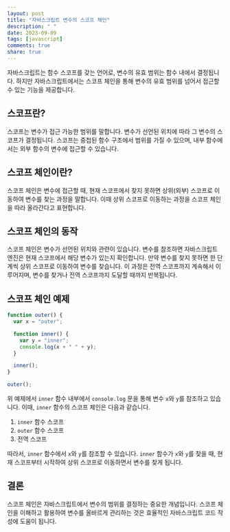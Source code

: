 ```yaml
---
layout: post
title: "자바스크립트 변수의 스코프 체인"
description: " "
date: 2023-09-09
tags: [javascript]
comments: true
share: true
---
```


자바스크립트는 함수 스코프를 갖는 언어로, 변수의 유효 범위는 함수 내에서 결정됩니다. 하지만 자바스크립트에서는 스코프 체인을 통해 변수의 유효 범위를 넘어서 접근할 수 있는 기능을 제공합니다.

## 스코프란?

스코프는 변수가 접근 가능한 범위를 말합니다. 변수가 선언된 위치에 따라 그 변수의 스코프가 결정됩니다. 스코프는 중첩된 함수 구조에서 범위를 가질 수 있으며, 내부 함수에서는 외부 함수의 변수에 접근할 수 있습니다.

## 스코프 체인이란?

스코프 체인은 변수에 접근할 때, 현재 스코프에서 찾지 못하면 상위(외부) 스코프로 이동하여 변수를 찾는 과정을 말합니다. 이때 상위 스코프로 이동하는 과정을 스코프 체인을 따라 올라간다고 표현합니다.

## 스코프 체인의 동작

스코프 체인은 변수가 선언된 위치와 관련이 있습니다. 변수를 참조하면 자바스크립트 엔진은 현재 스코프에서 해당 변수가 있는지 확인합니다. 만약 변수를 찾지 못하면 한 단계씩 상위 스코프로 이동하여 변수를 찾습니다. 이 과정은 전역 스코프까지 계속해서 이루어지며, 변수를 찾거나 전역 스코프까지 도달할 때까지 반복됩니다.

## 스코프 체인 예제

```javascript
function outer() {
  var x = "outer";

  function inner() {
    var y = "inner";
    console.log(x + " " + y);
  }

  inner();
}

outer();
```

위 예제에서 `inner` 함수 내부에서 `console.log` 문을 통해 변수 `x`와 `y`를 참조하고 있습니다. 이때, `inner` 함수의 스코프 체인은 다음과 같습니다.

1. `inner` 함수 스코프
2. `outer` 함수 스코프
3. 전역 스코프

따라서, `inner` 함수에서 `x`와 `y`를 참조할 수 있습니다. `inner` 함수가 `x`와 `y`를 찾을 때, 현재 스코프부터 시작하여 상위 스코프로 이동하면서 변수를 찾게 됩니다.

## 결론

스코프 체인은 자바스크립트에서 변수의 범위를 결정하는 중요한 개념입니다. 스코프 체인을 이해하고 활용하여 변수를 올바르게 관리하는 것은 효율적인 자바스크립트 코드 작성에 도움이 됩니다.